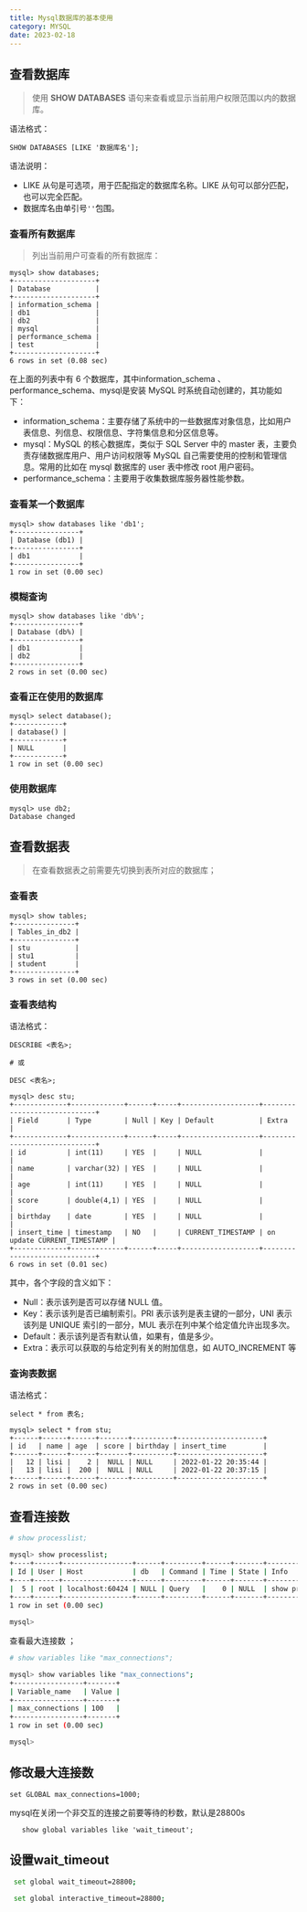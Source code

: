 ```yaml
---
title: Mysql数据库的基本使用
category: MYSQL
date: 2023-02-18
---
```


## 查看数据库

> 使用 **SHOW DATABASES** 语句来查看或显示当前用户权限范围以内的数据库。

语法格式：

```mysql
SHOW DATABASES [LIKE '数据库名'];
```

语法说明：

- LIKE 从句是可选项，用于匹配指定的数据库名称。LIKE 从句可以部分匹配，也可以完全匹配。
- 数据库名由单引号`''`包围。

### 查看所有数据库

> 列出当前用户可查看的所有数据库：

```mysql
mysql> show databases;
+--------------------+
| Database           |
+--------------------+
| information_schema |
| db1                |
| db2                |
| mysql              |
| performance_schema |
| test               |
+--------------------+
6 rows in set (0.08 sec)
```

在上面的列表中有 6 个数据库，其中information_schema 、performance_schema、mysql是安装 MySQL 时系统自动创建的，其功能如下：

- information_schema：主要存储了系统中的一些数据库对象信息，比如用户表信息、列信息、权限信息、字符集信息和分区信息等。
- mysql：MySQL 的核心数据库，类似于 SQL Server 中的 master 表，主要负责存储数据库用户、用户访问权限等 MySQL 自己需要使用的控制和管理信息。常用的比如在 mysql 数据库的 user 表中修改 root 用户密码。
- performance_schema：主要用于收集数据库服务器性能参数。

### 查看某一个数据库

```mysql
mysql> show databases like 'db1';
+----------------+
| Database (db1) |
+----------------+
| db1            |
+----------------+
1 row in set (0.00 sec)
```

### 模糊查询

```mysql
mysql> show databases like 'db%';
+----------------+
| Database (db%) |
+----------------+
| db1            |
| db2            |
+----------------+
2 rows in set (0.00 sec)
```

### 查看正在使用的数据库

```mysql
mysql> select database();
+------------+
| database() |
+------------+
| NULL       |
+------------+
1 row in set (0.00 sec)
```

### 使用数据库

```mysql
mysql> use db2;
Database changed
```

## 查看数据表

> 在查看数据表之前需要先切换到表所对应的数据库；

### 查看表

```mysql
mysql> show tables;
+---------------+
| Tables_in_db2 |
+---------------+
| stu           |
| stu1          |
| student       |
+---------------+
3 rows in set (0.00 sec)
```

### 查看表结构

语法格式：

```mysql
DESCRIBE <表名>;

# 或

DESC <表名>;
```

```mysql
mysql> desc stu;
+-------------+-------------+------+-----+-------------------+-----------------------------+
| Field       | Type        | Null | Key | Default           | Extra                       |
+-------------+-------------+------+-----+-------------------+-----------------------------+
| id          | int(11)     | YES  |     | NULL              |                             |
| name        | varchar(32) | YES  |     | NULL              |                             |
| age         | int(11)     | YES  |     | NULL              |                             |
| score       | double(4,1) | YES  |     | NULL              |                             |
| birthday    | date        | YES  |     | NULL              |                             |
| insert_time | timestamp   | NO   |     | CURRENT_TIMESTAMP | on update CURRENT_TIMESTAMP |
+-------------+-------------+------+-----+-------------------+-----------------------------+
6 rows in set (0.01 sec)
```

其中，各个字段的含义如下：

- Null：表示该列是否可以存储 NULL 值。
- Key：表示该列是否已编制索引。PRI 表示该列是表主键的一部分，UNI 表示该列是 UNIQUE 索引的一部分，MUL 表示在列中某个给定值允许出现多次。
- Default：表示该列是否有默认值，如果有，值是多少。
- Extra：表示可以获取的与给定列有关的附加信息，如 AUTO_INCREMENT 等

### 查询表数据

语法格式：

```mysql
select * from 表名;
```

```mysql
mysql> select * from stu;
+------+------+------+-------+----------+---------------------+
| id   | name | age  | score | birthday | insert_time         |
+------+------+------+-------+----------+---------------------+
|   12 | lisi |    2 |  NULL | NULL     | 2022-01-22 20:35:44 |
|   13 | lisi |  200 |  NULL | NULL     | 2022-01-22 20:37:15 |
+------+------+------+-------+----------+---------------------+
2 rows in set (0.00 sec)
```

## 查看连接数 

```bash
# show processlist; 

mysql> show processlist;
+----+------+-----------------+------+---------+------+-------+------------------+
| Id | User | Host            | db   | Command | Time | State | Info             |
+----+------+-----------------+------+---------+------+-------+------------------+
|  5 | root | localhost:60424 | NULL | Query   |    0 | NULL  | show processlist |
+----+------+-----------------+------+---------+------+-------+------------------+
1 row in set (0.00 sec)

mysql>
```

查看最大连接数 ；

```bash
# show variables like "max_connections";

mysql> show variables like "max_connections";
+-----------------+-------+
| Variable_name   | Value |
+-----------------+-------+
| max_connections | 100   |
+-----------------+-------+
1 row in set (0.00 sec)

mysql>
```

## 修改最大连接数 

```
set GLOBAL max_connections=1000; 
```

mysql在关闭一个非交互的连接之前要等待的秒数，默认是28800s 

```
   show global variables like 'wait_timeout';
```

## 设置wait_timeout

```bash
 set global wait_timeout=28800;
 
 set global interactive_timeout=28800;
```

